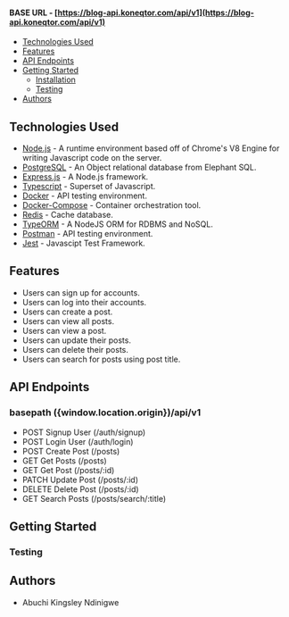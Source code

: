 #### **BASE URL** - [https://blog-api.koneqtor.com/api/v1](https://blog-api.koneqtor.com/api/v1) 

* [Technologies Used](#technologies-used)
* [Features](#features)
* [API Endpoints](#api-endpoints)
* [Getting Started](#getting-started)
    * [Installation](#installation)
    * [Testing](#testing)
* [Authors](#authors)



## Technologies Used

* [Node.js](https://nodejs.org) - A runtime environment based off of Chrome's V8 Engine for writing Javascript code on the server.
* [PostgreSQL](https://www.postgresql.org) - An Object relational database from Elephant SQL.
* [Express.js](https://expressjs.com) - A Node.js framework.
* [Typescript](https://www.typescriptlang.org/) - Superset of Javascript.
* [Docker](hhttps://www.docker.com/) - API testing environment.
* [Docker-Compose](https://docs.docker.com/compose/) - Container orchestration tool.
* [Redis](https://redis.io/) - Cache database.
* [TypeORM](https://typeorm.io/) - A NodeJS ORM for RDBMS and NoSQL.
* [Postman](https://www.getpostman.com/) - API testing environment.
* [Jest](https://jestjs.io/) - Javascipt Test Framework.



## Features

* Users can sign up for accounts.
* Users can log into their accounts.
* Users can create a post.
* Users can view all posts.
* Users can view a post.
* Users can update their posts.
* Users can delete their posts.
* Users can search for posts using post title.


## API Endpoints

### basepath ({window.location.origin})/api/v1

* POST Signup User           (/auth/signup)
* POST Login User            (/auth/login)
* POST Create Post           (/posts)
* GET Get Posts              (/posts)
* GET Get Post               (/posts/:id)
* PATCH Update Post          (/posts/:id)
* DELETE Delete Post         (/posts/:id)
* GET Search Posts           (/posts/search/:title)




## Getting Started

### Testing


## Authors
*  Abuchi Kingsley Ndinigwe
